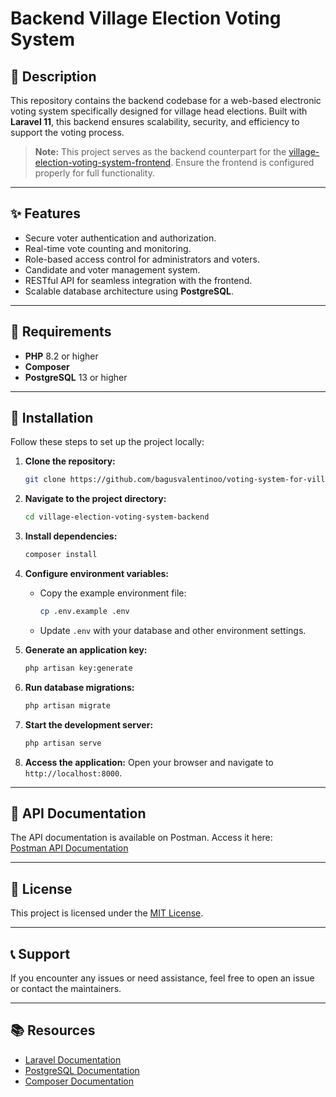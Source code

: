 # Backend Village Election Voting System

## 📝 Description

This repository contains the backend codebase for a web-based electronic voting system specifically designed for village head elections. Built with **Laravel 11**, this backend ensures scalability, security, and efficiency to support the voting process.

> **Note:** This project serves as the backend counterpart for the [village-election-voting-system-frontend](https://github.com/bagusvalentinoo/village-election-voting-system-frontend). Ensure the frontend is configured properly for full functionality.

---

## ✨ Features

-   Secure voter authentication and authorization.
-   Real-time vote counting and monitoring.
-   Role-based access control for administrators and voters.
-   Candidate and voter management system.
-   RESTful API for seamless integration with the frontend.
-   Scalable database architecture using **PostgreSQL**.

---

## 🔧 Requirements

-   **PHP** 8.2 or higher
-   **Composer**
-   **PostgreSQL** 13 or higher

---

## 🚀 Installation

Follow these steps to set up the project locally:

1. **Clone the repository:**

    ```bash
    git clone https://github.com/bagusvalentinoo/voting-system-for-village-head-elections-backend.git
    ```

2. **Navigate to the project directory:**

    ```bash
    cd village-election-voting-system-backend
    ```

3. **Install dependencies:**

    ```bash
    composer install
    ```

4. **Configure environment variables:**

    - Copy the example environment file:
        ```bash
        cp .env.example .env
        ```
    - Update `.env` with your database and other environment settings.

5. **Generate an application key:**

    ```bash
    php artisan key:generate
    ```

6. **Run database migrations:**

    ```bash
    php artisan migrate
    ```

7. **Start the development server:**

    ```bash
    php artisan serve
    ```

8. **Access the application:**
   Open your browser and navigate to `http://localhost:8000`.

---

## 📡 API Documentation

The API documentation is available on Postman. Access it here:  
[Postman API Documentation](https://documenter.getpostman.com/view/7865721/2sA3QwbUwa)

---

## 📜 License

This project is licensed under the [MIT License](LICENSE).

---

## 📞 Support

If you encounter any issues or need assistance, feel free to open an issue or contact the maintainers.

---

## 📚 Resources

-   [Laravel Documentation](https://laravel.com/docs)
-   [PostgreSQL Documentation](https://www.postgresql.org/docs/)
-   [Composer Documentation](https://getcomposer.org/doc/)
